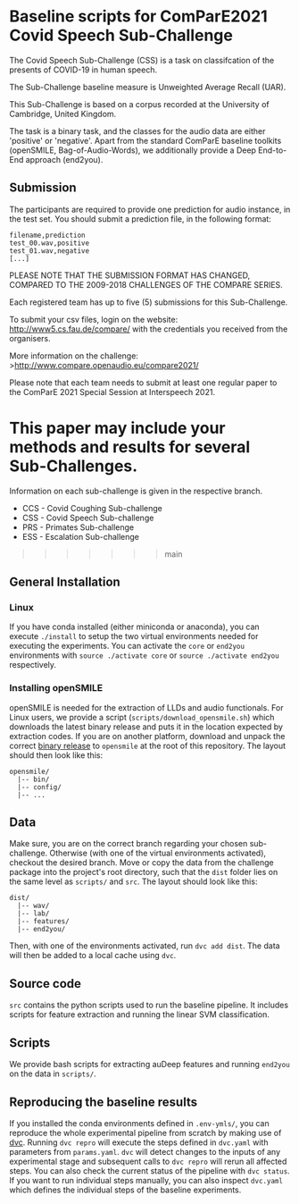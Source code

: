 # Baseline scripts for ComParE2021 Covid Speech Sub-Challenge 

The Covid Speech Sub-Challenge (CSS) is a task on classifcation of the presents of COVID-19 in human speech.

The Sub-Challenge baseline measure is Unweighted Average Recall (UAR). 

This Sub-Challenge is based on a corpus recorded at the University of Cambridge, United Kingdom.

The task is a binary task, and the classes for the audio data are either 'positive' or 'negative'. Apart from the standard ComParE baseline toolkits (openSMILE, Bag-of-Audio-Words), we additionally provide a Deep End-to-End approach (end2you).

## Submission 
The participants are required to provide one prediction for audio instance, in the test set. 
You should submit a prediction file, in the following format:

```
filename,prediction
test_00.wav,positive
test_01.wav,negative
[...]
```

PLEASE NOTE THAT THE SUBMISSION FORMAT HAS CHANGED, COMPARED TO THE 2009-2018 CHALLENGES OF THE COMPARE SERIES.

Each registered team has up to five (5) submissions for this Sub-Challenge.

To submit your csv files, login on the website: http://www5.cs.fau.de/compare/
with the credentials you received from the organisers.

More information on the challenge: >http://www.compare.openaudio.eu/compare2021/

Please note that each team needs to submit at least one regular paper to the ComParE 2021 Special Session at
Interspeech 2021.

This paper may include your methods and results for several Sub-Challenges.
=======
Information on each sub-challenge is given in the respective branch. 

- CCS - Covid Coughing Sub-challenge
- CSS - Covid Speech Sub-challenge
- PRS - Primates Sub-challenge
- ESS - Escalation Sub-challenge 

>>>>>>> main

## General Installation
### Linux
If you have conda installed (either miniconda or anaconda), you can execute `./install` to setup the two virtual environments needed for executing the experiments. You can activate the `core` or `end2you` environments with `source ./activate core` or `source ./activate end2you` respectively. 

### Installing openSMILE
openSMILE is needed for the extraction of LLDs and audio functionals. For Linux users, we provide a script (`scripts/download_opensmile.sh`) which downloads the latest binary release and puts it in the location expected by extraction codes. If you are on another platform, download and unpack the correct [binary release](https://github.com/audeering/opensmile/releases/tag/v3.0.0) to `opensmile` at the root of this repository. The layout should then look like this:
```
opensmile/
  |-- bin/
  |-- config/
  |-- ...
```
## Data
Make sure, you are on the correct branch regarding your chosen sub-challenge. Otherwise (with one of the virtual environments activated), checkout the desired branch. Move or copy the data from the challenge package into the project's root directory, such that the `dist` folder lies on the same level as `scripts/` and `src`. The layout should look like this:
```
dist/
  |-- wav/
  |-- lab/
  |-- features/
  |-- end2you/
```
Then, with one of the environments activated, run `dvc add dist`. The data will then be added to a local cache using `dvc`.

## Source code
`src` contains the python scripts used to run the baseline pipeline. It includes scripts for feature extraction and running the linear SVM classification.

## Scripts
We provide bash scripts for extracting auDeep features and running `end2you` on the data in `scripts/`.

## Reproducing the baseline results
If you installed the conda environments defined in `.env-ymls/`, you can reproduce the whole experimental pipeline from scratch by making use of [dvc](https://dvc.org/). Running `dvc repro` will execute the steps defined in `dvc.yaml` with parameters from `params.yaml`. `dvc` will detect changes to the inputs of any experimental stage and subsequent calls to `dvc repro` will rerun all affected steps. You can also check the current status of the pipeline with `dvc status`. If you want to run individual steps manually, you can also inspect `dvc.yaml` which defines the individual steps of the baseline experiments.

